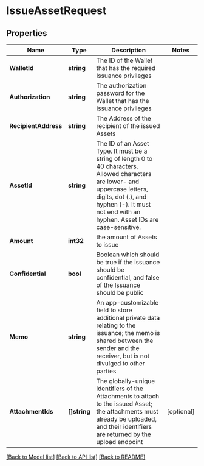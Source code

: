 # IssueAssetRequest

## Properties
Name | Type | Description | Notes
------------ | ------------- | ------------- | -------------
**WalletId** | **string** | The ID of the Wallet that has the required Issuance privileges | 
**Authorization** | **string** | The authorization password for the Wallet that has the Issuance privileges | 
**RecipientAddress** | **string** | The Address of the recipient of the issued Assets | 
**AssetId** | **string** | The ID of an Asset Type. It must be a string of length 0 to 40 characters. Allowed characters are lower- and uppercase letters, digits, dot (.), and hyphen (-). It must not end with an hyphen. Asset IDs are case-sensitive.  | 
**Amount** | **int32** | the amount of Assets to issue | 
**Confidential** | **bool** | Boolean which should be true if the issuance should be confidential, and false of the Issuance should be public | 
**Memo** | **string** | An app-customizable field to store additional private data relating to the issuance; the memo is shared between the sender and the receiver, but is not divulged to other parties | 
**AttachmentIds** | **[]string** | The globally-unique identifiers of the Attachments to attach to the issued Asset; the attachments must already be uploaded, and their identifiers are returned by the upload endpoint | [optional] 

[[Back to Model list]](../README.md#documentation-for-models) [[Back to API list]](../README.md#documentation-for-api-endpoints) [[Back to README]](../README.md)


